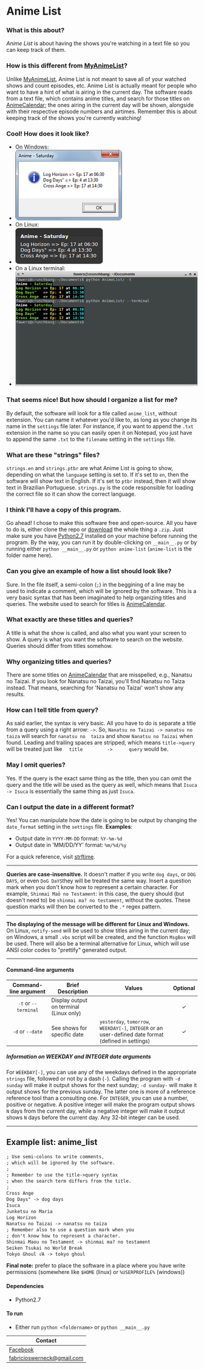 Anime List
==========

### What is this about?
*Anime List* is about having the shows you're watching in a text file so you can keep track of them.

### How is this different from [MyAnimeList][AniList]?
Unlike [MyAnimeList][AniList], Anime List is not meant to save all of your watched shows and count episodes, etc. Anime List is actually meant for people who want to have a hint of what is airing in the current day. The software reads from a text file, which contains anime titles, and search for those titles on [AnimeCalendar][AniCal]; the ones airing in the current day will be shown, alongside with their respective episode numbers and airtimes. Remember this is about keeping track of the shows you're currently watching!

### Cool! How does it look like?
* On Windows:
 * ![windows screenshot](screenshot_windows.png "Windows Screenshot")
* On Linux:
 * ![linux screenshot](screenshot_linux.png "Linux Screenshot")
* On a Linux terminal:
 * ![terminal screenshot](screenshot_terminal.png "Terminal Screenshot")


### That seems nice! But how should I organize a list for me?
By default, the software will look for a file called `anime_list`, without extension. You can name it whatever you'd like to, as long as you change its name in the `settings` file later. For instance, if you want to append the `.txt` extension in the name so you can easily open it on Notepad, you just have to append the same `.txt` to the `filename` setting in the `settings` file.

### What are these "strings" files?
`strings.en` and `strings.ptbr` are what Anime List is going to show, depending on what the `language` setting is set to. If it's set to `en`, then the software will show text in English. If it's set to `ptbr` instead, then it will show text in Brazilian Portuguese. `strings.py` is the code responsible for loading the correct file so it can show the correct language.

### I think I'll have a copy of this program.
Go ahead! I chose to make this software free and open-source. All you have to do is, either clone the repo or [download](https://github.com/Fawers/anime-list/archive/master.zip) the whole thing a `.zip`. Just make sure you have [Python2.7](https://www.python.org/) installed on your machine before running the program. By the way, you can run it by double-clicking on `__main__.py` or by running either `python __main__.py` or `python anime-list` (`anime-list` is the folder name here).

### Can you give an example of how a list should look like?
Sure. In the file itself, a semi-colon (`;`) in the beggining of a line may be used to indicate a comment, which will be ignored by the software. This is a very basic syntax that has been imaginated to help organizing titles and queries. The website used to search for titles is [AnimeCalendar][AniCal].

### What exactly are these titles and queries?
A title is what the show is called, and also what you want your screen to show. A query is what you want the software to search on the website. Queries should differ from titles somehow.

### Why organizing titles and queries?
There are some titles on [AnimeCalendar][AniCal] that are misspelled, e.g., Nanatsu no Taizai. If you look for Nanatsu no Taizai, you'll find Nanatsu no Taiza instead. That means, searching for 'Nanatsu no Taizai' won't show any results.

### How can I tell title from query?
As said earlier, the syntax is very basic. All you have to do is separate a title from a query using a right arrow: `->`. So, `Nanatsu no Taizai -> nanatsu no taiza` will search for `nanatsu no  taiza` and show `Nanatsu no Taizai` when found. Leading and trailing spaces are stripped, which means `title->query` will be treated just like
`  title         ->      query` would be.

### May I omit queries?
Yes. If the query is the exact same thing as the title, then you can omit the query and the title will be used as the query as well, which means that `Isuca -> Isuca` is essentially the same thing as just `Isuca`.

### Can I output the date in a different format?
Yes! You can manipulate how the date is going to be output by changing the
`date_format` setting in the `settings` file.
**Examples**:
* Output date in `YYYY-MM-DD` format: `%Y-%m-%d`
* Output date in 'MM/DD/YY' format: `%m/%d/%y`

For a quick reference, visit [strftime][strftime].

***

**Queries are case-insensitive.** It doesn't matter if you write `dog days`, or `DOG DAYS`, or even `DoG DaYS`they will be treated the same way.
Insert a question mark when you don't know how to represent a certain character. For example, `Shinmai Maō no Testament`: in this case, the query should (but doesn't need to) be `shinmai ma? no testament`, without the quotes. These question marks will then be converted to the `.*` regex pattern.

***

**The displaying of the message will be different for Linux and Windows.** On Linux, `notify-send` will be used to show titles airing in the current day; on Windows, a small `.vbs` script will be created, and the function `MsgBox` will be used. There will also be a terminal alternative for Linux, which will use ANSI color codes to "prettify" generated output.

***

#### Command-line arguments
| Command-line argument |               Brief Description         | Values | Optional |
|:---------------------:|---------------------------------------- |--------|:--------:|
| `-t` or `--terminal`  | Display output on terminal (Linux only) |        |    ✓     |
| `-d` or `--date`      | See shows for specific date | `yesterday`, `tomorrow`, `WEEKDAY[-]`, `INTEGER` or an user-defined date format (defined in settings) |✓|

##### Information on WEEKDAY and INTEGER date arguments
For `WEEKDAY[-]`, you can use any of the weekdays defined in the appropriate
`strings` file, followed or not by a dash (`-`). Calling the program with
`-d sunday` will make it output shows for the next sunday; `-d sunday-` will make
it output shows for the previous sunday. The latter one is more of a reference
reference tool than a consulting one.
For `INTEGER`, you can use a number, positive or negative. A positive integer
will make the program output shows `N` days from the current day, while a
negative integer will make it output shows `N` days before the current day. Any
32-bit integer can be used.

***

Example list: anime_list
----------------------------

    ; Use semi-colons to write comments,
    ; which will be ignored by the software.
    ;
    ; Remember to use the title->query syntax
    ; when the search term differs from the title.
    ;
    Cross Ange
    Dog Days" -> dog days
    Isuca
    Junketsu no Maria
    Log Horizon
    Nanatsu no Taizai -> nanatsu no taiza
    ; Remember also to use a question mark when you
    ; don't know how to represent a character.
    Shinmai Maou no Testament -> shinmai ma? no testament
    Seiken Tsukai no World Break
    Tokyo Ghoul √A -> tokyo ghoul

**Final note:** prefer to place the software in a place where you have write permissions
(somewhere like `$HOME` (linux) or `%USERPROFILE%` (windows))

#### Dependencies
* Python2.7

#### To run
* Either run `python <foldername>` or `python __main__.py`

|              Contact                |
|-------------------------------------|
| [Facebook](http://fb.com/fswerneck) |
| <fabricioswerneck@gmail.com>        |

[AniList]: http://myanimelist.net/
[AniCal]: http://animecalendar.net/
[strftime]: http://strftime.org/
